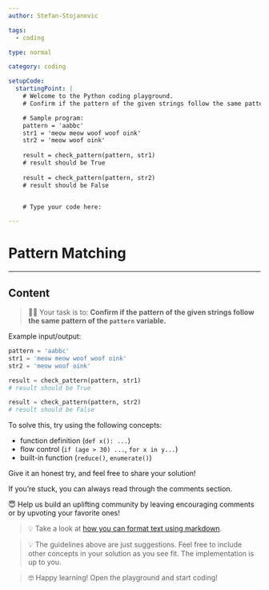 ```yaml
---
author: Stefan-Stojanovic

tags:
  - coding

type: normal

category: coding

setupCode:
  startingPoint: |
    # Welcome to the Python coding playground.
    # Confirm if the pattern of the given strings follow the same pattern of the pattern variable.

    # Sample program:
    pattern = 'aabbc'
    str1 = 'meow meow woof woof oink'
    str2 = 'meow woof oink'
    
    result = check_pattern(pattern, str1)
    # result should be True
    
    result = check_pattern(pattern, str2)
    # result should be False


    # Type your code here:

---
```


# Pattern Matching

---

## Content

> 👩‍💻 Your task is to: **Confirm if the pattern of the given strings follow the same pattern of the `pattern` variable.**

Example input/output:
```python
pattern = 'aabbc'
str1 = 'meow meow woof woof oink'
str2 = 'meow woof oink'

result = check_pattern(pattern, str1)
# result should be True

result = check_pattern(pattern, str2)
# result should be False
```

To solve this, try using the following concepts:
- function definition (`def x(): ...`)
- flow control (`if (age > 30) ...`, `for x in y...`)
- built-in function (`reduce()`, `enumerate()`)

Give it an honest try, and feel free to share your solution!

If you’re stuck, you can always read through the comments section.

😇 Help us build an uplifting community by leaving encouraging comments or by upvoting your favorite ones!

> 💡 Take a look at [how you can format text using markdown](https://www.enki.com/glossary/general/markdown-formatting).

> 💡 The guidelines above are just suggestions. Feel free to include other concepts in your solution as you see fit. The implementation is up to you.

> 🤓 Happy learning! Open the playground and start coding!
